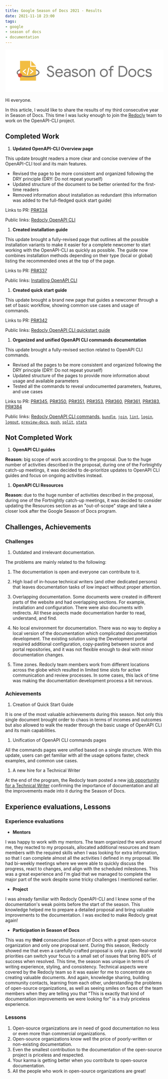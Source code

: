 ```yaml
---
title: Google Season of Docs 2021 - Results
date: 2021-11-18 23:00
tags:
- google
- season of docs
- documentation
---
```


![Season of Docs 2021](/images/2021/season-of-docs-logo.png)

Hi everyone.

In this article, I would like to share the results of my third consecutive year in Season of Docs. This time I was lucky enough to join the [Redocly](https://redoc.ly/gsod#technical-writer-hiring-update) team to work on the OpenAPI-CLI project.

## Completed Work

1. **Updated OpenAPI-CLI Overview page**
 
 This update brought readers a more clear and concise overview of the OpenAPI-CLI tool and its main features.

 * Revised the page to be more consistent and organized following the DRY principle (DRY: Do not repeat yourself)
 * Updated structure of the document to be better oriented for the first-time readers
 * Removed information about installation as redundant (this information was added to the full-fledged quick start guide)

 Links to PR: [PR#334](https://github.com/Redocly/openapi-cli/pull/334)
 
 Public links: [Redocly OpenAPI CLI](https://redoc.ly/docs/cli/)

1. **Created installation guide**
 
 This update brought a fully-revised page that outlines all the possible installation variants to make it easier for a complete newcomer to start working with the OpenAPI-CLI as quickly as possible. The guide now combines installation methods depending on their type (local or global) listing the recommended ones at the top of the page.

 Links to PR: [PR#337](https://github.com/Redocly/openapi-cli/pull/337)

 Public links: [Installing OpenAPI CLI](https://redoc.ly/docs/cli/installation/)

1. **Created quick start guide**
 
 This update brought a brand new page that guides a newcomer through a set of basic workflow, showing common use cases and usage of commands.

 Links to PR: [PR#342](https://github.com/Redocly/openapi-cli/pull/342)

 Public links: [Redocly OpenAPI CLI quickstart guide](https://redoc.ly/docs/cli/quickstart/)

1. **Organized and unified OpenAPI CLI commands documentation**

 This update brought a fully-revised section related to OpenAPI CLI commands.

 * Revised all the pages to be more consistent and organized following the DRY principle (DRY: Do not repeat yourself)
 * Updated structure of the pages to provide more information about usage and available parameters
 * Tested all the commands to reveal undocumented parameters, features, and use cases

 Links to PR: [PR#345](https://github.com/Redocly/openapi-cli/pull/345), [PR#350](https://github.com/Redocly/openapi-cli/pull/350), [PR#351](https://github.com/Redocly/openapi-cli/pull/351), [PR#353](https://github.com/Redocly/openapi-cli/pull/353), [PR#360](https://github.com/Redocly/openapi-cli/pull/360), [PR#361](https://github.com/Redocly/openapi-cli/pull/361), [PR#383](https://github.com/Redocly/openapi-cli/pull/383), [PR#384](https://github.com/Redocly/openapi-cli/pull/384)

 Public links: [Redocly OpenAPI CLI commands](https://redoc.ly/docs/cli/commands/), [`bundle`](https://redoc.ly/docs/cli/commands/bundle/), [`join`](https://redoc.ly/docs/cli/commands/join/), [`lint`](https://redoc.ly/docs/cli/commands/lint/), [`login`](https://redoc.ly/docs/cli/commands/login/), [`logout`](https://redoc.ly/docs/cli/commands/logout/), [`preview-docs`](https://redoc.ly/docs/cli/commands/preview-docs/), [`push`](https://github.com/Redocly/openapi-cli/pull/363), [`split`](https://redoc.ly/docs/cli/commands/split/), [`stats`](https://redoc.ly/docs/cli/commands/stats/)

## Not Completed Work

1. **OpenAPI CLI guides**
 
 **Reason:** big scope of work according to the proposal. Due to the huge number of activities described in the proposal, during one of the Fortnightly catch-up meetings, it was decided to de-prioritize updates to OpenAPI CLI guides and focus on ongoing activities instead.

1. **OpenAPI CLI Resources**

 **Reason:** due to the huge number of activities described in the proposal, during one of the Fortnightly catch-up meetings, it was decided to consider updating the Resources section as an "out-of-scope" stage and take a closer look after the Google Season of Docs program.

## Challenges, Achievements

### Challenges

1. Outdated and irrelevant documentation.

 The problems are mainly related to the following:

 1. The documentation is open and everyone can contribute to it.
 1. High load of in-house technical writers (and other dedicated persons) that leaves documentation tasks of low impact without proper attention.

1. Overlapping documentation. Some documents were created in different parts of the website and had overlapping sections. For example, installation and configuration. There were also documents with redirects. All these aspects made documentation harder to read, understand, and find.
1. No local environment for documentation. There was no way to deploy a local version of the documentation which complicated documentation development. The existing solution using the Development portal required additional configuration, copy-pasting between source and portal repositories, and it was not flexible enough to deal with minor documentation changes.
1. Time zones. Redocly team members work from different locations across the globe which resulted in limited time slots for active communication and review processes. In some cases, this lack of time was making the documentation development process a bit nervous.

### Achievements

1. Creation of Quick Start Guide

 It is one of the most valuable achievements during this season. Not only this single document brought order to chaos in terms of incomes and outcomes but also allowed to walk the reader through the basic usage of OpenAPI CLI and its main capabilities.

1. Unification of OpenAPI CLI commands pages

 All the commands pages were unified based on a single structure. With this update, users can get familiar with all the usage options faster, check examples, and common use cases.

1. A new hire for a Technical Writer

 At the end of the program, the Redocly team posted a new [job opportunity for a Technical Writer](https://redoc.ly/careers#technical-writer) confirming the importance of documentation and all the improvements made into it during the Season of Docs.

## Experience evaluations, Lessons

### Experience evaluations

* **Mentors**

 I was happy to work with my mentors. The team organized the work around me, they reacted to my proposals, allocated additional resources and team members with the required skills when I was looking for extra information, so that I can complete almost all the activities I defined in my proposal. We had bi-weekly meetings where we were able to quickly discuss the progress, react to changes, and align with the scheduled milestones. This was a great experience and I'm glad that we managed to complete the major part of the work despite some tricky challenges I mentioned earlier.

* **Project**

 I was already familiar with Redocly OpenAPI-CLI and I knew some of the documentation's weak points before the start of the season. This knowledge helped me to prepare a detailed proposal and bring valuable improvements to the documentation. I was excited to make Redocly great again!

* **Participation in Season of Docs**

 This was my **third** consecutive Season of Docs with a great open-source organization and only one proposal sent. During this season, Redocly showed me that even a carefully-crafted proposal is only a plan. Real-world priorities can switch your focus to a small set of issues that bring 80% of success when resolved. This time, the season was unique in terms of writing experience, styling, and consistency. Technical aspects were covered by the Redocly team so it was easier for me to concentrate on creating valuable documents. And again, knowledge sharing, building community contacts, learning from each other, understanding the problems of open-source organizations, as well as seeing smiles on faces of the team members when they are telling you that "This is exactly that kind of documentation improvements we were looking for" is a truly priceless experience.

### Lessons

1. Open-source organizations are in need of good documentation no less or even more than commercial organizations.
1. Open-source organizations know well the price of poorly-written or non-existing documentation.
1. Even the smallest contribution to the documentation of the open-source project is priceless and respected.
1. Your karma is getting better when you contribute to open-source documentation.
1. All the people who work in open-source organizations are great!